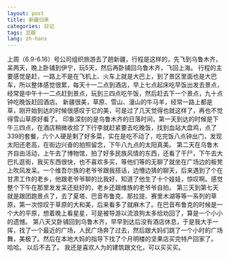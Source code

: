 ```yaml
---
layout: post
title: 新疆归来
categories: 日记
tags: 豆瓣
lang: zh-hans
---
```

上周（6.9-6.16）号公司组织旅游去了趟新疆，行程是这样的，先飞到乌鲁木齐，呆两天，晚上卧铺到伊宁，玩5天，然后再卧铺回乌鲁木齐，飞回上海。
行程的主要感觉是赶，一路上不是在飞机上、火车上就是大巴上，到了景区里面也是大巴车，所以整体感觉很累，每天十一二点到酒店，早上七点起床吃早饭出发去景点，经常是中午十一二点赶到景点，玩到三四点吃午饭，然后赶去下一个景点，九十点钟吃晚饭赶回酒店。
新疆很美，草原、雪山、漫山的牛马羊，经常一路上都是草，刚开始到达的时候很感叹于它的美，可是过了几天觉得也就这样了，再也不觉得雪山草原好看了。
印象深刻的是乌鲁木齐的日落时间，第一天到达的时候是下午三四点，在酒店稍微收拾了下行李就赶紧要去吃晚饭，找到血站大盘鸡，点了339的套餐，六个人硬是剩了好多菜，实在是吃不动了，吃完饭八点钟出门，发现太阳还老高，在街边兴奋的拍照留念，下午八九点的太阳真美。
第二天在乌鲁木齐自由活动，上午去了博物馆，拍了好多民族风情的东西，还看了干尸，下午去大巴扎逛街，我买东西很快，也不喜欢多买，等他们等的无聊了就坐在广场边的板凳上吹风发呆。一个维吾尔族的老爷爷跟我搭话，边懵边猜的聊天，后来遇到了个在甘肃工作的老乡，他跟老爷爷聊的比我好，知道了他生了十个娃娃，惊叹啊。感觉整个下午在那里发发呆还挺好的，老乡还跟维族的老爷爷自拍。
第三天到第七天就是跟团跑景点了，去了夏塔、巴音布鲁克、那拉提、赛里木湖等等一系列的草原，第一次惊叹于草原的大和美，后来看多了就麻木了。在巴音布鲁克的时候是一个大的平原，想着晚上看星星，可是被导游以流浪狗太多给劝回了，算是一个小小的遗憾。
第八天又卧铺回到乌鲁木齐，早早到达后没有酒店休息，于是我大手一挥，找了一个最近的广场，人民广场奔了过去，然后跟大妈们跳了一个小时的广场舞，美极了。然后在本地大妈的指导下找了个月明楼的坚果店买完特产回家了。
哈哈。
以后不去了。
我还是喜欢人为的建筑跟文化，可以买买买。